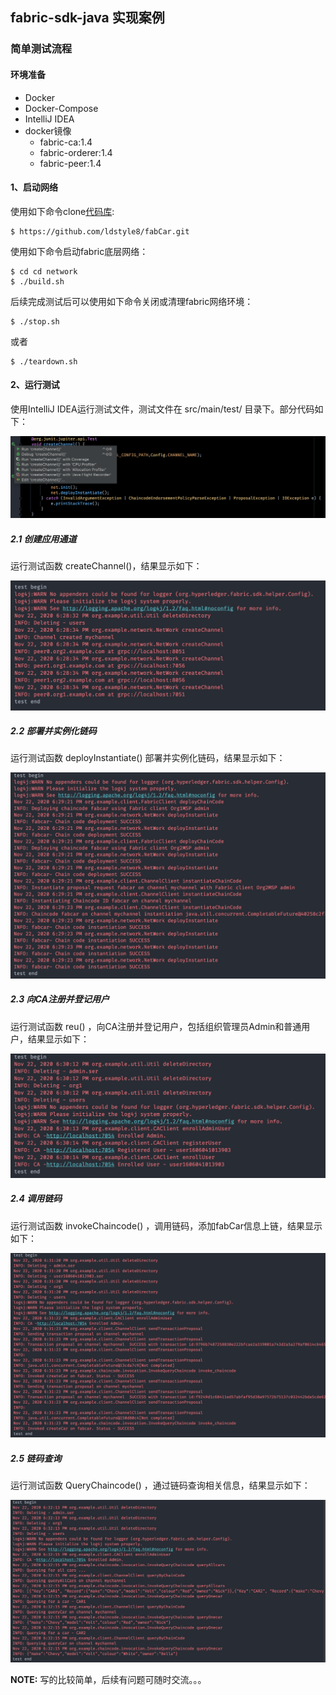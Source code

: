 ## fabric-sdk-java 实现案例

### 简单测试流程

#### 环境准备
* Docker
* Docker-Compose
* IntelliJ IDEA
* docker镜像
  * fabric-ca:1.4
  * fabric-orderer:1.4
  * fabric-peer:1.4

#### 1、启动网络

使用如下命令clone[代码库](https://github.com/ldstyle8/fabCar.git):

```
$ https://github.com/ldstyle8/fabCar.git
```

使用如下命令启动fabric底层网络：

```
$ cd cd network
$ ./build.sh
```

后续完成测试后可以使用如下命令关闭或清理fabric网络环境：

```
$ ./stop.sh
```

或者

```
$ ./teardown.sh
```



#### 2、运行测试

使用IntelliJ IDEA运行测试文件，测试文件在 src/main/test/ 目录下。部分代码如下：

![](images/test.png)

##### 2.1 创建应用通道

运行测试函数 createChannel()，结果显示如下：

![](images/createChannel.png)

##### 2.2 部署并实例化链码

运行测试函数 deployInstantiate() 部署并实例化链码，结果显示如下：

![](images/deployInstantiate.png)

##### 2.3 向CA注册并登记用户

运行测试函数 reu() ，向CA注册并登记用户，包括组织管理员Admin和普通用户，结果显示如下：

![](images/enrollRegisterUser.png)

##### 2.4 调用链码

运行测试函数 invokeChaincode() ，调用链码，添加fabCar信息上链，结果显示如下：

![](images/invokeChaincode.png)

##### 2.5 链码查询

运行测试函数 QueryChaincode() ，通过链码查询相关信息，结果显示如下：

![](images/queryChaincode.png)

**NOTE:** 写的比较简单，后续有问题可随时交流。。。

